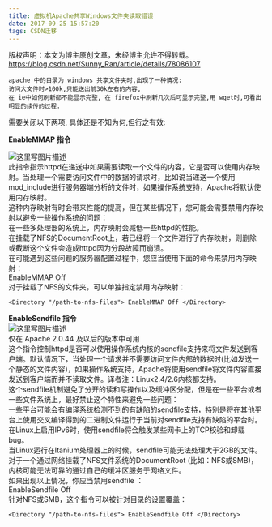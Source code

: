 ```yaml
---
title: 虚拟机Apache共享Windows文件夹读取错误
date: 2017-09-25 15:57:20
tags: CSDN迁移
---
```

 版权声明：本文为博主原创文章，未经博主允许不得转载。 https://blog.csdn.net/Sunny_Ran/article/details/78086107   
  ```
apache 中的目录为 windows 共享文件夹时,出现了一种情况:
访问大文件时>100k,只能送出前30k左右的内容,
在 ie中如何刷新都不能显示完整, 在 firefox中刷新几次后可显示完整,用 wget时,可看出明显的续传的过程.
```
 需要关闭以下两项, 具体还是不知为何,但行之有效:

 **EnableMMAP 指令**

 ![这里写图片描述](https://img-blog.csdn.net/20170925155154885?watermark/2/text/aHR0cDovL2Jsb2cuY3Nkbi5uZXQvU3VubnlfUmFu/font/5a6L5L2T/fontsize/400/fill/I0JBQkFCMA==/dissolve/70/gravity/SouthEast)   
 此指令指示httpd在递送中如果需要读取一个文件的内容，它是否可以使用内存映射。当处理一个需要访问文件中的数据的请求时，比如说当递送一个使用mod_include进行服务器端分析的文件时，如果操作系统支持，Apache将默认使用内存映射。   
 这种内存映射有时会带来性能的提高，但在某些情况下，您可能会需要禁用内存映射以避免一些操作系统的问题：   
 在一些多处理器的系统上，内存映射会减低一些httpd的性能。   
 在挂载了NFS的DocumentRoot上，若已经将一个文件进行了内存映射，则删除或截断这个文件会造成httpd因为分段故障而崩溃。   
 在可能遇到这些问题的服务器配置过程中，您应当使用下面的命令来禁用内存映射：   
 EnableMMAP Off   
 对于挂载了NFS的文件夹，可以单独指定禁用内存映射：

 
```
<Directory "/path-to-nfs-files"> EnableMMAP Off </Directory> 
```
 **EnableSendfile 指令**   
 ![这里写图片描述](https://img-blog.csdn.net/20170925155505826?watermark/2/text/aHR0cDovL2Jsb2cuY3Nkbi5uZXQvU3VubnlfUmFu/font/5a6L5L2T/fontsize/400/fill/I0JBQkFCMA==/dissolve/70/gravity/SouthEast)   
 仅在 Apache 2.0.44 及以后的版本中可用   
 这个指令控制httpd是否可以使用操作系统内核的sendfile支持来将文件发送到客户端。默认情况下，当处理一个请求并不需要访问文件内部的数据时(比如发送一个静态的文件内容)，如果操作系统支持，Apache将使用sendfile将文件内容直接发送到客户端而并不读取文件。译者注：Linux2.4/2.6内核都支持。   
 这个sendfile机制避免了分开的读和写操作以及缓冲区分配，但是在一些平台或者一些文件系统上，最好禁止这个特性来避免一些问题：   
 一些平台可能会有编译系统检测不到的有缺陷的sendfile支持，特别是将在其他平台上使用交叉编译得到的二进制文件运行于当前对sendfile支持有缺陷的平台时。   
 在Linux上启用IPv6时，使用sendfile将会触发某些网卡上的TCP校验和卸载bug。   
 当Linux运行在Itanium处理器上的时候，sendfile可能无法处理大于2GB的文件。   
 对于一个通过网络挂载了NFS文件系统的DocumentRoot (比如：NFS或SMB)，内核可能无法可靠的通过自己的缓冲区服务于网络文件。   
 如果出现以上情况，你应当禁用sendfile ：   
 EnableSendfile Off   
 针对NFS或SMB，这个指令可以被针对目录的设置覆盖：

 
```
<Directory "/path-to-nfs-files"> EnableSendfile Off </Directory> 
```
   
  